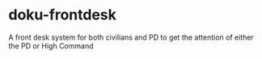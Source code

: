 # doku-frontdesk
A front desk system for both civilians and PD to get the attention of either the PD or High Command
